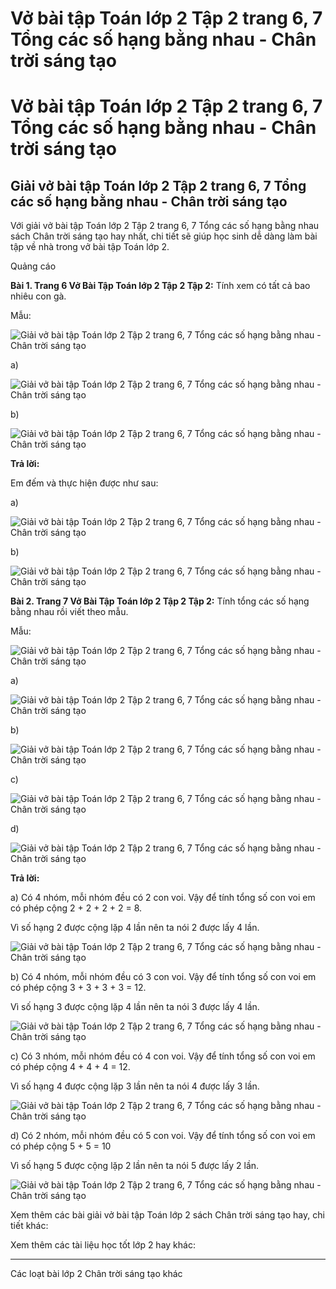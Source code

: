 # Vở bài tập Toán lớp 2 Tập 2 trang 6, 7 Tổng các số hạng bằng nhau - Chân trời sáng tạo

# Vở bài tập Toán lớp 2 Tập 2 trang 6, 7 Tổng các số hạng bằng nhau - Chân trời sáng tạo

## Giải vở bài tập Toán lớp 2 Tập 2 trang 6, 7 Tổng các số hạng bằng nhau - Chân trời sáng tạo

Với giải vở bài tập Toán lớp 2 Tập 2 trang 6, 7 Tổng các số hạng bằng nhau sách Chân trời sáng tạo hay nhất, chi tiết sẽ giúp học sinh dễ dàng làm bài tập về nhà trong vở bài tập Toán lớp 2.

Quảng cáo

**Bài 1. Trang 6 Vở Bài Tập Toán lớp 2 Tập 2 Tập 2:** Tính xem có tất cả bao nhiêu con gà.

Mẫu:

![Giải vở bài tập Toán lớp 2 Tập 2 trang 6, 7 Tổng các số hạng bằng nhau - Chân trời sáng tạo](https://vietjack.com/vbt-toan-2-ct/images/tong-cac-so-bang-nhau-trang-6-7-1.png)

a)

![Giải vở bài tập Toán lớp 2 Tập 2 trang 6, 7 Tổng các số hạng bằng nhau - Chân trời sáng tạo](https://vietjack.com/vbt-toan-2-ct/images/tong-cac-so-bang-nhau-trang-6-7-2.png)

b)

![Giải vở bài tập Toán lớp 2 Tập 2 trang 6, 7 Tổng các số hạng bằng nhau - Chân trời sáng tạo](https://vietjack.com/vbt-toan-2-ct/images/tong-cac-so-bang-nhau-trang-6-7-3.png)

**Trả lời:**

Em đếm và thực hiện được như sau:

a) 

![Giải vở bài tập Toán lớp 2 Tập 2 trang 6, 7 Tổng các số hạng bằng nhau - Chân trời sáng tạo](https://vietjack.com/vbt-toan-2-ct/images/tong-cac-so-bang-nhau-trang-6-7-4.png)

b) 

![Giải vở bài tập Toán lớp 2 Tập 2 trang 6, 7 Tổng các số hạng bằng nhau - Chân trời sáng tạo](https://vietjack.com/vbt-toan-2-ct/images/tong-cac-so-bang-nhau-trang-6-7-5.png)

**Bài 2. Trang 7 Vở Bài Tập Toán lớp 2 Tập 2 Tập 2:** Tính tổng các số hạng bằng nhau rồi viết theo mẫu.

Mẫu:

![Giải vở bài tập Toán lớp 2 Tập 2 trang 6, 7 Tổng các số hạng bằng nhau - Chân trời sáng tạo](https://vietjack.com/vbt-toan-2-ct/images/tong-cac-so-bang-nhau-trang-6-7-6.png)

a)

![Giải vở bài tập Toán lớp 2 Tập 2 trang 6, 7 Tổng các số hạng bằng nhau - Chân trời sáng tạo](https://vietjack.com/vbt-toan-2-ct/images/tong-cac-so-bang-nhau-trang-6-7-7.png)

b) 

![Giải vở bài tập Toán lớp 2 Tập 2 trang 6, 7 Tổng các số hạng bằng nhau - Chân trời sáng tạo](https://vietjack.com/vbt-toan-2-ct/images/tong-cac-so-bang-nhau-trang-6-7-8.png)

c) 

![Giải vở bài tập Toán lớp 2 Tập 2 trang 6, 7 Tổng các số hạng bằng nhau - Chân trời sáng tạo](https://vietjack.com/vbt-toan-2-ct/images/tong-cac-so-bang-nhau-trang-6-7-9.png)

d) 

![Giải vở bài tập Toán lớp 2 Tập 2 trang 6, 7 Tổng các số hạng bằng nhau - Chân trời sáng tạo](https://vietjack.com/vbt-toan-2-ct/images/tong-cac-so-bang-nhau-trang-6-7-10.png)

**Trả lời:**

a) Có 4 nhóm, mỗi nhóm đều có 2 con voi. Vậy để tính tổng số con voi em có phép cộng 2 + 2 + 2 + 2 = 8.

Vì số hạng 2 được cộng lặp 4 lần nên ta nói 2 được lấy 4 lần.

![Giải vở bài tập Toán lớp 2 Tập 2 trang 6, 7 Tổng các số hạng bằng nhau - Chân trời sáng tạo](https://vietjack.com/vbt-toan-2-ct/images/tong-cac-so-bang-nhau-trang-6-7-11.png)

b) Có 4 nhóm, mỗi nhóm đều có 3 con voi. Vậy để tính tổng số con voi em có phép cộng 3 + 3 + 3 + 3 = 12.

Vì số hạng 3 được cộng lặp 4 lần nên ta nói 3 được lấy 4 lần.

![Giải vở bài tập Toán lớp 2 Tập 2 trang 6, 7 Tổng các số hạng bằng nhau - Chân trời sáng tạo](https://vietjack.com/vbt-toan-2-ct/images/tong-cac-so-bang-nhau-trang-6-7-12.png)

c) Có 3 nhóm, mỗi nhóm đều có 4 con voi. Vậy để tính tổng số con voi em có phép cộng 4 + 4 + 4 = 12.

Vì số hạng 4 được cộng lặp 3 lần nên ta nói 4 được lấy 3 lần.

![Giải vở bài tập Toán lớp 2 Tập 2 trang 6, 7 Tổng các số hạng bằng nhau - Chân trời sáng tạo](https://vietjack.com/vbt-toan-2-ct/images/tong-cac-so-bang-nhau-trang-6-7-13.png)

d) Có 2 nhóm, mỗi nhóm đều có 5 con voi. Vậy để tính tổng số con voi em có phép cộng 5 + 5 = 10

Vì số hạng 5 được cộng lặp 2 lần nên ta nói 5 được lấy 2 lần.

![Giải vở bài tập Toán lớp 2 Tập 2 trang 6, 7 Tổng các số hạng bằng nhau - Chân trời sáng tạo](https://vietjack.com/vbt-toan-2-ct/images/tong-cac-so-bang-nhau-trang-6-7-14.png)

Xem thêm các bài giải vở bài tập Toán lớp 2 sách Chân trời sáng tạo hay, chi tiết khác:

Xem thêm các tài liệu học tốt lớp 2 hay khác:

* * *

Các loạt bài lớp 2 Chân trời sáng tạo khác
